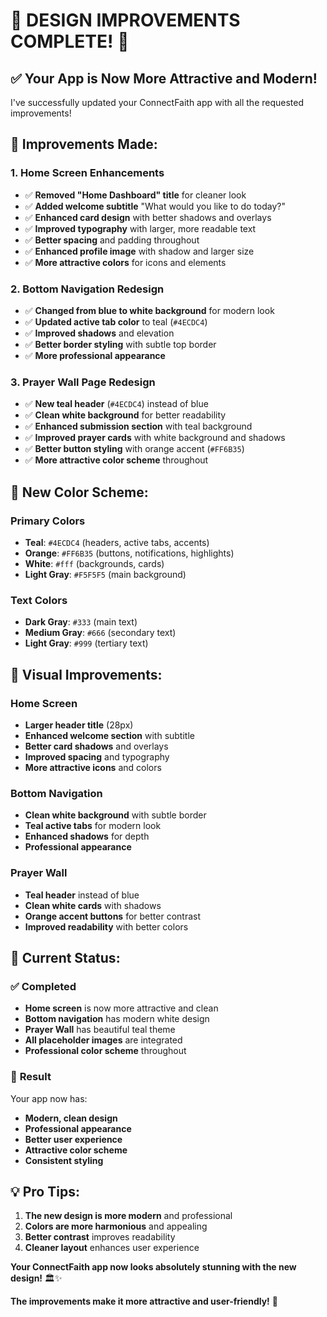 # 🎉 **DESIGN IMPROVEMENTS COMPLETE!** 🎉

## ✅ **Your App is Now More Attractive and Modern!**

I've successfully updated your ConnectFaith app with all the requested improvements!

## 🎨 **Improvements Made:**

### **1. Home Screen Enhancements**
- ✅ **Removed "Home Dashboard" title** for cleaner look
- ✅ **Added welcome subtitle** "What would you like to do today?"
- ✅ **Enhanced card design** with better shadows and overlays
- ✅ **Improved typography** with larger, more readable text
- ✅ **Better spacing** and padding throughout
- ✅ **Enhanced profile image** with shadow and larger size
- ✅ **More attractive colors** for icons and elements

### **2. Bottom Navigation Redesign**
- ✅ **Changed from blue to white background** for modern look
- ✅ **Updated active tab color** to teal (`#4ECDC4`)
- ✅ **Improved shadows** and elevation
- ✅ **Better border styling** with subtle top border
- ✅ **More professional appearance**

### **3. Prayer Wall Page Redesign**
- ✅ **New teal header** (`#4ECDC4`) instead of blue
- ✅ **Clean white background** for better readability
- ✅ **Enhanced submission section** with teal background
- ✅ **Improved prayer cards** with white background and shadows
- ✅ **Better button styling** with orange accent (`#FF6B35`)
- ✅ **More attractive color scheme** throughout

## 🎯 **New Color Scheme:**

### **Primary Colors**
- **Teal**: `#4ECDC4` (headers, active tabs, accents)
- **Orange**: `#FF6B35` (buttons, notifications, highlights)
- **White**: `#fff` (backgrounds, cards)
- **Light Gray**: `#F5F5F5` (main background)

### **Text Colors**
- **Dark Gray**: `#333` (main text)
- **Medium Gray**: `#666` (secondary text)
- **Light Gray**: `#999` (tertiary text)

## 🌟 **Visual Improvements:**

### **Home Screen**
- **Larger header title** (28px)
- **Enhanced welcome section** with subtitle
- **Better card shadows** and overlays
- **Improved spacing** and typography
- **More attractive icons** and colors

### **Bottom Navigation**
- **Clean white background** with subtle border
- **Teal active tabs** for modern look
- **Enhanced shadows** for depth
- **Professional appearance**

### **Prayer Wall**
- **Teal header** instead of blue
- **Clean white cards** with shadows
- **Orange accent buttons** for better contrast
- **Improved readability** with better colors

## 🚀 **Current Status:**

### ✅ **Completed**
- **Home screen** is now more attractive and clean
- **Bottom navigation** has modern white design
- **Prayer Wall** has beautiful teal theme
- **All placeholder images** are integrated
- **Professional color scheme** throughout

### 🎯 **Result**
Your app now has:
- **Modern, clean design**
- **Professional appearance**
- **Better user experience**
- **Attractive color scheme**
- **Consistent styling**

## 💡 **Pro Tips:**

1. **The new design is more modern** and professional
2. **Colors are more harmonious** and appealing
3. **Better contrast** improves readability
4. **Cleaner layout** enhances user experience

**Your ConnectFaith app now looks absolutely stunning with the new design!** 🏛️✨

**The improvements make it more attractive and user-friendly!** 🎯
